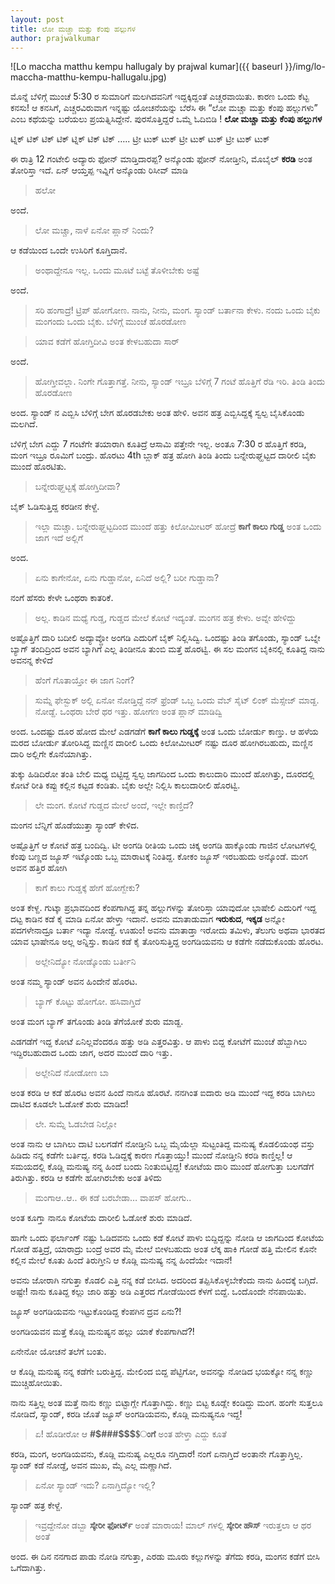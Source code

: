 ```yaml
---
layout: post
title: ಲೋ ಮಚ್ಚಾ ಮತ್ತು ಕೆಂಪು ಹಲ್ಲುಗಳ
author: prajwalkumar
---
```


![Lo maccha matthu kempu hallugaly by prajwal kumar]({{ baseurl }}/img/lo-maccha-matthu-kempu-hallugalu.jpg)


<i class="fa fa-quote-left fa-3x fa-pull-left fa-border"></i>ಮೊನ್ನೆ ಬೆಳಿಗ್ಗೆ ಮುಂಚೆ 5:30 ರ ಸುಮಾರಿಗೆ ಮಲಗಿದವನಿಗೆ ಇದ್ದಕ್ಕಿದ್ದಂತೆ ಎಚ್ಚರವಾಯಿತು. ಕಾರಣ ಒಂದು ಕೆಟ್ಟ  ಕನಸು! ಆ ಕನಸಿಗೆ, ಎಚ್ಚರವಿರುವಾಗ ಇನ್ನಷ್ಟು ಯೋಚನೆಯನ್ನು ಬೆರೆಸಿ ಈ “ಲೋ ಮಚ್ಚಾ ಮತ್ತು ಕೆಂಪು ಹಲ್ಲುಗಳು” ಎಂಬ ಕಥೆಯನ್ನು ಬರೆಯಲು ಪ್ರಯತ್ನಿಸಿದ್ದೇನೆ. ಪುರಸೊತ್ತಿದ್ದರೆ ಒಮ್ಮೆ ಓದಿಬಿಡಿ !
**ಲೋ ಮಚ್ಚಾ ಮತ್ತು ಕೆಂಪು ಹಲ್ಲುಗಳ**

ಟ್ನಿಕ್ ಟಿಕ್ ಟಿಕ್ ಟಿಕ್ ಟ್ನಿಕ್ ಟಿಕ್ ಟಿಕ್ ….. ಟ್ರೀ ಟುಕ್ ಟುಕ್ ಟ್ರೀ ಟುಕ್ ಟುಕ್ ಟ್ರೀ ಟುಕ್ ಟುಕ್

ಈ ರಾತ್ರಿ 12 ಗಂಟೇಲಿ ಅದ್ಯಾರು ಫೋನ್ ಮಾಡ್ತಿದಾರಪ್ಪ? ಅನ್ಕೊಂಡು ಫೋನ್ ನೋಡ್ತೀನಿ, ಮೊಬೈಲ್ **ಕರಡಿ** ಅಂತ ತೋರಿಸ್ತಾ ಇದೆ. ಏನ್ ಆಯ್ತಪ್ಪ ಇವ್ನಿಗೆ ಅನ್ಕೊಂಡು ರಿಸೀವ್ ಮಾಡಿ 
>ಹಲೋ

ಅಂದೆ.
>ಲೋ ಮಚ್ಚಾ, ನಾಳೆ ಏನೋ ಪ್ಲಾನ್ ನಿಂದು?

ಆ ಕಡೆಯಿಂದ ಒಂದೇ ಉಸಿರಿಗೆ ಕೂಗ್ತಿದಾನೆ.
>ಅಂಥಾದ್ದೇನೂ ಇಲ್ಲ. ಒಂದು ಮೂಟೆ ಬಟ್ಟೆ ತೊಳೀಬೇಕು ಅಷ್ಟೆ

ಅಂದೆ.
>ಸರಿ ಹಂಗಾದ್ರೆ! ಟ್ರಿಪ್ ಹೋಗೋಣ. ನಾನು, ನೀನು, ಮಂಗ. ಸ್ಯಾಂಡ್ ಬರ್ತಾನಾ ಕೇಳು. ನಂದು ಒಂದು ಬೈಕು ಮಂಗಂದು ಒಂದು ಬೈಕು. ಬೆಳಿಗ್ಗೆ ಮುಂಚೆ ಹೊರಡೋಣ

>ಯಾವ ಕಡೆಗೆ ಹೋಗ್ತಿದೀವಿ ಅಂತ ಕೇಳಬಹುದಾ ಸಾರ್

ಅಂದೆ.
>ಹೋಗ್ತೀವಲ್ಲಾ. ನಿಂಗೇ ಗೊತ್ತಾಗತ್ತೆ. ನೀನು, ಸ್ಯಾಂಡ್ ಇಬ್ರೂ ಬೆಳಿಗ್ಗೆ 7 ಗಂಟೆ ಹೊತ್ತಿಗೆ ರೆಡಿ ಇರಿ. ತಿಂಡಿ ತಿಂದು ಹೊರಡೋಣ

ಅಂದ. ಸ್ಯಾಂಡ್ ನ ಎಬ್ಬಿಸಿ ಬೆಳಿಗ್ಗೆ ಬೇಗ ಹೊರಡಬೇಕು ಅಂತ ಹೇಳಿ. ಅವನ ಹತ್ರ ಎಬ್ಬಿಸಿದ್ದಕ್ಕೆ ಸ್ವಲ್ಪ ಬೈಸಿಕೊಂಡು ಮಲಗಿದೆ.

ಬೆಳಿಗ್ಗೆ ಬೇಗ ಎದ್ದು 7 ಗಂಟೆಗೇ ತಯಾರಾಗಿ ಕೂತಿದ್ರೆ ಆಸಾಮಿ ಪತ್ತೇನೇ ಇಲ್ಲ. ಅಂತೂ 7:30 ರ ಹೊತ್ತಿಗೆ ಕರಡಿ, ಮಂಗ ಇಬ್ರೂ ರೂಮಿಗೆ ಬಂದ್ರು. ಹೊರಟು 4th ಬ್ಲಾಕ್ ಹತ್ರ ಹೋಗಿ ತಿಂಡಿ ತಿಂದು ಬನ್ನೇರುಘ್ಹಟ್ಟದ ದಾರೀಲಿ ಬೈಕು ಮುಂದೆ ಹೊರಟಿತು.

>ಬನ್ನೇರುಘ್ಹಟ್ಟಕ್ಕೆ ಹೋಗ್ತಿದೀವಾ?

ಬೈಕ್ ಓಡಿಸುತ್ತಿದ್ದ ಕರಡೀನ ಕೇಳ್ದೆ.
>ಇಲ್ಲಾ ಮಚ್ಚಾ. ಬನ್ನೇರುಘ್ಹಟ್ಟದಿಂದ ಮುಂದೆ ಹತ್ತು ಕಿಲೋಮೀಟರ್ ಹೋದ್ರೆ **ಕಾಗೆ ಕಾಲು ಗುಡ್ಡ** ಅಂತ ಒಂದು ಜಾಗ ಇದೆ ಅಲ್ಲಿಗೆ

ಅಂದ.
>ಏನು ಕಾಗೇನೋ, ಏನು ಗುಡ್ಡಾನೋ, ಏನಿದೆ ಅಲ್ಲಿ? ಬರೀ ಗುಡ್ಡಾನಾ?

ನಂಗೆ ಹೆಸರು ಕೇಳೇ ಒಂಥರಾ ಕಾತರಿಕೆ.
>ಅಲ್ಲ. ಕಾಡಿನ ಮಧ್ಯೆ ಗುಡ್ಡ, ಗುಡ್ಡದ ಮೇಲೆ ಕೋಟೆ ಇದ್ಯಂತೆ. ಮಂಗನ ಹತ್ರ ಕೇಳು. ಅವ್ನೇ ಹೇಳಿದ್ದು

ಅಷ್ಟೊತ್ತಿಗೆ ದಾರಿ ಬದೀಲಿ ಅದ್ಯಾವ್ದೋ ಅಂಗಡಿ ಎದುರಿಗೆ ಬೈಕ್ ನಿಲ್ಲಿಸಿದ್ವಿ. ಒಂದಷ್ಟು ತಿಂಡಿ ತಗೊಂಡು, ಸ್ಯಾಂಡ್ ಒಬ್ನೇ ಬ್ಯಾಗ್ ತಂದಿದ್ರಿಂದ ಅವನ ಬ್ಯಾಗಿಗೆ ಎಲ್ಲ ತಿಂಡೀನೂ ತುಂಬಿ ಮತ್ತೆ ಹೊರಟ್ವಿ.
ಈ ಸಲ ಮಂಗನ ಬೈಕಿನಲ್ಲಿ ಕೂತಿದ್ದ ನಾನು ಅವನನ್ನ ಕೇಳಿದೆ
>ಹೆಂಗೆ ಗೊತಾಯ್ತೋ ಈ ಜಾಗ ನಿಂಗೆ?

>ಸುಮ್ನೆ ಫೇಸ್ಬುಕ್ ಅಲ್ಲಿ ಏನೋ ನೋಡ್ತಿದ್ದೆ ನನ್ ಫ್ರೆಂಡ್ ಒಬ್ಬ ಒಂದು ವೆಬ್ ಸೈಟ್ ಲಿಂಕ್ ಮೆಸ್ಸೇಜ್ ಮಾಡ್ದ. ನೋಡ್ದೆ. ಒಂಥರಾ ಬೇರೆ ಥರ ಇತ್ತು. ಹೋಗಣ ಅಂತ ಪ್ಲಾನ್ ಮಾಡಿದ್ವಿ

ಅಂದ. ಒಂದಷ್ಟು ದೂರ ಹೋದ ಮೇಲೆ ಎಡಗಡೆಗೆ **ಕಾಗೆ ಕಾಲು ಗುಡ್ಡಕ್ಕೆ** ಅಂತ ಒಂದು ಬೋರ್ಡು ಕಾಣ್ತು. ಆ ಹಳೆಯ ಮರದ ಬೋರ್ಡು ತೋರಿಸಿದ್ದ ಮಣ್ಣಿನ ದಾರೀಲಿ ಒಂದು ಕಿಲೋಮೀಟರ್ ನಷ್ಟು ದೂರ ಹೋಗಿರಬಹುದು, ಮಣ್ಣಿನ ದಾರಿ ಅಲ್ಲಿಗೇ ಕೊನೆಯಾಗಿತ್ತು.

ತುಕ್ಕು ಹಿಡಿದಿರೋ ತಂತಿ ಬೇಲಿ ಮಧ್ಯ ಬಿಟ್ಟಿದ್ದ ಸ್ವಲ್ಪ ಜಾಗದಿಂದ ಒಂದು ಕಾಲುದಾರಿ ಮುಂದೆ ಹೋಗಿತ್ತು, ದೂರದಲ್ಲಿ ಕೋಟೆ ರೀತಿ ಕಪ್ಪು ಕಲ್ಲಿನ ಕಟ್ಟಡ ಕಂಡಿತು. ಬೈಕು ಅಲ್ಲೇ ನಿಲ್ಲಿಸಿ ಕಾಲುದಾರೀಲಿ ಹೊರಟ್ವಿ.
>ಲೇ ಮಂಗ. ಕೋಟೆ ಗುಡ್ಡದ ಮೇಲೆ ಅಂದೆ, ಇಲ್ಲೇ ಕಾಣ್ತಿದೆ?

ಮಂಗನ ಬೆನ್ನಿಗೆ ಹೊಡೆಯುತ್ತಾ ಸ್ಯಾಂಡ್ ಕೇಳಿದ. 

ಅಷ್ಟೊತ್ತಿಗೆ ಆ ಕೋಟೆ ಹತ್ರ ಬಂದಿದ್ವಿ. ಟೀ ಅಂಗಡಿ ರೀತಿಯ ಒಂದು ಚಿಕ್ಕ ಅಂಗಡಿ ಹಾಕ್ಕೊಂಡು ಗಾಜಿನ ಲೋಟಗಳಲ್ಲಿ ಕೆಂಪು ಬಣ್ಣದ ಜ್ಯೂಸ್ ಇಟ್ಕೊಂಡು ಒಬ್ಬ ಮಾರಾಟಕ್ಕೆ ನಿಂತಿದ್ದ. ಕೋಕಂ ಜ್ಯೂಸ್ ಇರಬಹುದು ಅನ್ಕೊಂಡೆ. ಮಂಗ ಅವನ ಹತ್ತಿರ ಹೋಗಿ 

>ಕಾಗೆ ಕಾಲು ಗುಡ್ಡಕ್ಕೆ ಹೇಗೆ ಹೋಗ್ಬೇಕು?

ಅಂತ ಕೇಳ್ದ. ಗುಟ್ಕಾ ಪ್ರಭಾವದಿಂದ ಕೆಂಪಗಾಗಿದ್ದ ತನ್ನ ಹಲ್ಲುಗಳನ್ನು ತೋರಿಸ್ತಾ ಯಾವುದೋ ಭಾಷೇಲಿ ಎದುರಿಗೆ ಇದ್ದ ದಟ್ಟ ಕಾಡಿನ ಕಡೆ ಕೈ ಮಾಡಿ ಏನೋ ಹೇಳ್ತಾ ಇದಾನೆ. ಅವನು  ಮಾತಾಡುವಾಗ **ಇರುಕುದ**, **ಇಕ್ಕಡ** ಅನ್ನೋ ಪದಗಳೇನಾದ್ರೂ ಬರ್ತಾ ಇದ್ಯಾ ನೋಡ್ದೆ. ಊಹುಂ! ಅವನು ಮಾತಾಡ್ತಾ ಇರೋದು ತಮಿಳು, ತೆಲುಗು ಅಥವಾ ಭಾರತದ ಯಾವ ಭಾಷೇನೂ ಅಲ್ಲ ಅನ್ನಿಸ್ತು. ಕಾಡಿನ ಕಡೆ ಕೈ ತೋರಿಸುತ್ತಿದ್ದ ಅಂಗಡಿಯವನು ಆ ಕಡೆಗೇ ನಡೆದುಕೊಂಡು ಹೊರಟ. 
>ಅಲ್ಲೇನಿದ್ಯೋ ನೋಡ್ಕೊಂಡು ಬರ್ತೀನಿ

ಅಂತ ನಮ್ಮ ಸ್ಯಾಂಡ್ ಅವನ ಹಿಂದೇನೆ ಹೊರಟ.
>ಬ್ಯಾಗ್ ಕೊಟ್ಟು ಹೋಗೋ. ಹಸಿವಾಗ್ತಿದೆ

ಅಂತ ಮಂಗ ಬ್ಯಾಗ್ ತಗೊಂಡು ತಿಂಡಿ ತೆಗೆಯೋಕೆ ಶುರು ಮಾಡ್ದ.

ಎಡಗಡೆಗೆ ಇದ್ದ ಕೋಟೆ ಏನಿಲ್ಲವೆಂದರೂ ಹತ್ತು ಅಡಿ ಎತ್ತರವಿತ್ತು. ಆ ಪಾಳು ಬಿದ್ದ ಕೋಟೆಗೆ ಮುಂಚೆ ಹೆಬ್ಬಾಗಿಲು ಇದ್ದಿರಬಹುದಾದ ಒಂದು ಜಾಗ, ಅದರ ಮುಂದೆ ದಾರಿ ಇತ್ತು.
>ಅಲ್ಲೇನಿದೆ ನೋಡೋಣ ಬಾ

ಅಂತ ಕರಡಿ ಆ ಕಡೆ ಹೊರಟ ಅವನ ಹಿಂದೆ ನಾನೂ ಹೊರಟೆ. ನನಗಿಂತ ಐದಾರು ಅಡಿ ಮುಂದೆ ಇದ್ದ ಕರಡಿ ಬಾಗಿಲು ದಾಟಿದ ಕೂಡಲೇ ಓಡೋಕೆ ಶುರು ಮಾಡಿದ!
>ಲೇ. ಸುಮ್ನೆ ಓಡಬೇಡ ನಿಲ್ಲೋ

ಅಂತ ನಾನು ಆ ಬಾಗಿಲು ದಾಟಿ ಬಲಗಡೆಗೆ ನೋಡ್ತೀನಿ ಒಬ್ಬ ಮೈಯೆಲ್ಲಾ ಸುಟ್ಟಂತಿದ್ದ ಮನುಷ್ಯ ಕೊಡಲಿಯಂಥ ವಸ್ತು ಹಿಡಿದು ನನ್ನ ಕಡೆಗೇ ಬರ್ತಿದ್ದ. ಕರಡಿ ಓಡಿದ್ದಕ್ಕೆ ಕಾರಣ ಗೊತ್ತಾಯ್ತು! ಮುಂದೆ ನೋಡ್ತೀನಿ ಕರಡಿ ಕಾಣ್ತಿಲ್ಲ! ಆ ಸಮಯದಲ್ಲಿ ಕೊಡ್ಲಿ ಮನುಷ್ಯ ನನ್ನ ಹಿಂದೆ ಬಂದು ನಿಂತುಬಿಟ್ಟಿದ್ದ! ಕೋಟೆಯ ದಾರಿ ಮುಂದೆ ಹೋಗುತ್ತಾ ಬಲಗಡೆಗೆ ತಿರುಗಿತ್ತು. ಕರಡಿ ಆ ಕಡೆಗೇ ಹೋಗಿರಬೇಕು ಅಂತ ತಿಳಿದು 
>ಮಂಗಾಆ..ಆ.. ಈ ಕಡೆ ಬರಬೇಡಾ… ವಾಪಸ್ ಹೋಗು..

ಅಂತ ಕೂಗ್ತಾ ನಾನೂ ಕೋಟೆಯ ದಾರೀಲಿ ಓಡೋಕೆ ಶುರು ಮಾಡಿದೆ.

ಹಾಗೇ ಒಂದು ಫರ್ಲಾಂಗ್ ನಷ್ಟು ಓಡಿದವನು ಒಂದು ಕಡೆ ಕೋಟೆ ಪಾಳು ಬಿದ್ದಿದ್ದನ್ನು ನೋಡಿ ಆ ಜಾಗದಿಂದ ಕೋಟೆಯ ಗೋಡೆ ಹತ್ತಿದ್ರೆ, ಯಾರಾದ್ರು ಬಂದ್ರೆ ಅವರ ಮೈ ಮೇಲೆ ಬೀಳಬಹುದು ಅಂತ ಲೆಕ್ಕ ಹಾಕಿ ಗೋಡೆ ಹತ್ತಿ ಮೇಲಿನ ಕೊನೇ ಕಲ್ಲಿನ ಮೇಲೆ ಕೂತು ಹಿಂದೆ ತಿರುಗ್ತೀನಿ ಆ ಕೊಡ್ಲಿ ಮನುಷ್ಯ ನನ್ನ ಹಿಂದೆಯೇ ಇದಾನೆ!

ಅವನು ಜೋರಾಗಿ ನಗುತ್ತಾ ಕೊಡಲಿ ಎತ್ತಿ ನನ್ನ ಕಡೆ ಬೀಸಿದ. ಅದರಿಂದ ತಪ್ಪಿಸಿಕೊಳ್ಳಬೇಕೆಂದು ನಾನು ಹಿಂದಕ್ಕೆ ಬಗ್ಗಿದೆ. ಅಷ್ಟೇ! ನಾನು ಕೂತಿದ್ದ ಕಲ್ಲು ಜಾರಿ ಹತ್ತು ಅಡಿ ಎತ್ತರದ ಗೋಡೆಯಿಂದ ಕೆಳಗೆ ಬಿದ್ದೆ.
ಒಂದೊಂದೇ ನೆನಪಾಯಿತು.

ಜ್ಯೂಸ್ ಅಂಗಡಿಯವನು ಇಟ್ಟುಕೊಂಡಿದ್ದ ಕೆಂಪಗಿನ ದ್ರವ ಏನು?!

ಅಂಗಡಿಯವನ ಮತ್ತೆ ಕೊಡ್ಲಿ ಮನುಷ್ಯನ ಹಲ್ಲು ಯಾಕೆ ಕೆಂಪಗಾಗಿದೆ?!

ಏನೇನೋ ಯೋಚನೆ ತಲೆಗೆ ಬಂತು.

ಆ ಕೊಡ್ಲಿ ಮನುಷ್ಯ ನನ್ನ ಕಡೆಗೇ ಬರುತ್ತಿದ್ದ. ಮೇಲಿಂದ ಬಿದ್ದ ಪೆಟ್ಟಿಗೋ, ಅವನನ್ನು ನೋಡಿದ ಭಯಕ್ಕೋ ನನ್ನ ಕಣ್ಣು ಮುಚ್ಚಿಹೋಯಿತು.

ನಾನು ಸತ್ತಿಲ್ಲ ಅಂತ ಮತ್ತೆ ನಾನು ಕಣ್ಣು ಬಿಟ್ಟಾಗ್ಲೇ ಗೊತ್ತಾಗಿದ್ದು. ಕಣ್ಣು ಬಿಟ್ಟ ಕೂಡ್ಲೇ ಕಂಡಿದ್ದು ಮಂಗ. ಹಂಗೇ ಸುತ್ತಲೂ ನೋಡಿದೆ, ಸ್ಯಾಂಡ್, ಕರಡಿ ಜೊತೆ ಜ್ಯೂಸ್ ಅಂಗಡಿಯವನು, ಕೊಡ್ಲಿ ಮನುಷ್ಯನೂ ಇದ್ದ!
>ಏ! ಹೊಡೀರೋ ಆ **#$###$$$$ಂಗೆ** ಅಂತ ಹೇಳ್ತಾ ಎದ್ದು ಕೂತೆ

ಕರಡಿ, ಮಂಗ, ಅಂಗಡಿಯವನು, ಕೊಡ್ಲಿ ಮನುಷ್ಯ ಎಲ್ಲರೂ ನಗ್ತಿದಾರೆ! ನಂಗೆ ಏನಾಗ್ತಿದೆ ಅಂತಾನೇ ಗೊತ್ತಾಗ್ತಿಲ್ಲ. ಸ್ಯಾಂಡ್ ಕಡೆ ನೋಡ್ದೆ, ಅವನ ಮುಖ, ಮೈ ಎಲ್ಲ ಮಣ್ಣಾಗಿದೆ.
>ಏನೋ ಸ್ಯಾಂಡ್ ಇದು? ಏನಾಗ್ತಿದ್ಯೋ ಇಲ್ಲಿ?

ಸ್ಯಾಂಡ್ ಹತ್ರ ಕೇಳ್ದೆ.
>ಇವ್ರದ್ದೇನೋ ಡಬ್ಬಾ **ಸ್ಕೇರೀ ಫೋರ್ಟ್** ಅಂತೆ ಮಾರಾಯ! ಮಾಲ್ ಗಳಲ್ಲಿ **ಸ್ಕೇರೀ ಹೌಸ್** ಇರುತ್ತಲಾ ಆ ಥರ ಅಂತೆ

ಅಂದ. ಈ ದಿನ ನನಗಾದ ಪಾಡು ನೋಡಿ ನಗುತ್ತಾ, ಎರಡು ಮೂರು ಕಲ್ಲುಗಳನ್ನು ತೆಗೆದು ಕರಡಿ, ಮಂಗನ ಕಡೆಗೆ ಬೀಸಿ ಒಗೆದಾಗಿತ್ತು.
